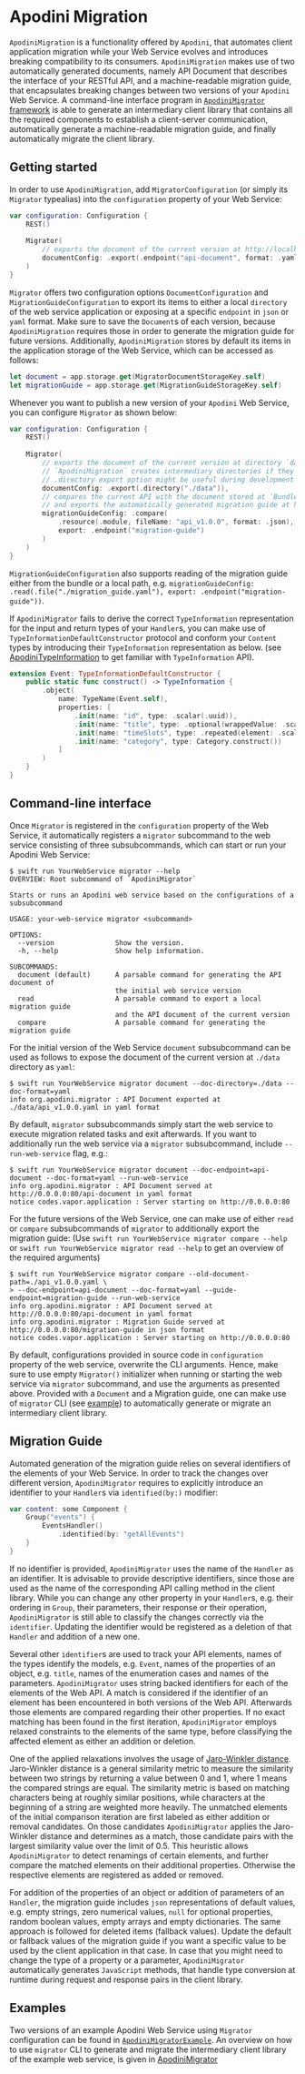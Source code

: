 <!--
                  
This source file is part of the Apodini open source project

SPDX-FileCopyrightText: 2019-2021 Paul Schmiedmayer and the Apodini project authors (see CONTRIBUTORS.md) <paul.schmiedmayer@tum.de>

SPDX-License-Identifier: MIT
             
-->

#  Apodini Migration

`ApodiniMigration` is a functionality offered by ``Apodini``, that automates client application migration while your Web Service evolves
and introduces breaking compatibility to its consumers. `ApodiniMigration` makes use of two automatically generated documents,
namely API Document that describes the interface of your RESTful API, and a machine-readable migration guide, 
that encapsulates breaking changes between two versions of your ``Apodini`` Web Service. A command-line interface program in 
[`ApodiniMigrator` framework](https://github.com/Apodini/ApodiniMigrator) is able to generate an intermediary client library that contains 
all the required components to establish a client-server communication, automatically generate a machine-readable migration guide, and 
finally automatically migrate the client library.


## Getting started

In order to use `ApodiniMigration`, add ``MigratorConfiguration`` (or simply its ``Migrator`` typealias) into the `configuration` property of your Web Service:

```swift
var configuration: Configuration {
    REST()
    
    Migrator(
        // exports the document of the current version at http://localhost/api-document in `yaml` format
        documentConfig: .export(.endpoint("api-document", format: .yaml))
    )
}
```
``Migrator`` offers two configuration options ``DocumentConfiguration`` and ``MigrationGuideConfiguration`` to export its items 
to either a local `directory` of the web service application or exposing at a specific ``endpoint`` in `json` or `yaml` format. 
Make sure to save the `Document`s of each version, because `ApodiniMigration` requires those in order to generate the migration guide for future versions.
Additionally, `ApodiniMigration` stores by default its items in the application storage of the Web Service, which can be accessed as follows:

```swift
let document = app.storage.get(MigratorDocumentStorageKey.self)
let migrationGuide = app.storage.get(MigrationGuideStorageKey.self)
```

Whenever you want to publish a new version of your ``Apodini`` Web Service, you can configure ``Migrator`` as shown below:

```swift
var configuration: Configuration {
    REST()
    
    Migrator(
        // exports the document of the current version at directory `data` in `json` format
        // `ApodiniMigration` creates intermediary directories if they do not exist,
        // .directory export option might be useful during development to inspect the content
        documentConfig: .export(.directory("./data")),
        // compares the current API with the document stored at `Bundle.module`,
        // and exports the automatically generated migration guide at http://0.0.0.0/migration-guide in `yaml` format
        migrationGuideConfig: .compare(
            .resource(.module, fileName: "api_v1.0.0", format: .json),
            export: .endpoint("migration-guide")
        )
    )
}
```
`MigrationGuideConfiguration` also supports reading of the migration guide either from the bundle or a local path, 
e.g. `migrationGuideConfig: .read(.file("./migration_guide.yaml"), export: .endpoint("migration-guide"))`.

If `ApodiniMigrator` fails to derive the correct `TypeInformation` representation for the input and return types of your `Handler`s, you can make use of 
`TypeInformationDefaultConstructor` protocol and conform your `Content` types by introducing their `TypeInformation` representation as below. 
(see [ApodiniTypeInformation](https://github.com/Apodini/ApodiniTypeInformation) to get familiar with `TypeInformation` API).

```swift
extension Event: TypeInformationDefaultConstructor {
    public static func construct() -> TypeInformation {
        .object(
            name: TypeName(Event.self),
            properties: [
                .init(name: "id", type: .scalar(.uuid)),
                .init(name: "title", type: .optional(wrappedValue: .scalar(.string))),
                .init(name: "timeSlots", type: .repeated(element: .scalar(.data))),
                .init(name: "category", type: Category.construct())
            ]
        )
    }
}
```

## Command-line interface

Once `Migrator` is registered in the `configuration` property of the Web Service, it automatically registers a `migrator` subcommand to the web service 
consisting of three subsubcommands, which can start or run your Apodini Web Service:

```console
$ swift run YourWebService migrator --help
OVERVIEW: Root subcommand of `ApodiniMigrator`

Starts or runs an Apodini web service based on the configurations of a subsubcommand

USAGE: your-web-service migrator <subcommand>

OPTIONS:
  --version               Show the version.
  -h, --help              Show help information.

SUBCOMMANDS:
  document (default)      A parsable command for generating the API document of
                          the initial web service version
  read                    A parsable command to export a local migration guide
                          and the API document of the current version
  compare                 A parsable command for generating the migration guide
```

For the initial version of the Web Service `document` subsubcommand can be used as follows to expose the document of the current version at `./data` directory as `yaml`:

```console
$ swift run YourWebService migrator document --doc-directory=./data --doc-format=yaml
info org.apodini.migrator : API Document exported at ./data/api_v1.0.0.yaml in yaml format
```

By default, `migrator` subsubcommands simply start the web service to execute migration related tasks and exit afterwards. If you want to additionally run 
the web service via a `migrator` subsubcommand, include `--run-web-service` flag, e.g.: 

```console
$ swift run YourWebService migrator document --doc-endpoint=api-document --doc-format=yaml --run-web-service
info org.apodini.migrator : API Document served at http://0.0.0.0:80/api-document in yaml format
notice codes.vapor.application : Server starting on http://0.0.0.0:80
```

For the future versions of the Web Service, one can make use of either `read` or `compare` subsubcommands of `migrator` to additionally export the migration guide: 
(Use `swift run YourWebService migrator compare --help` or `swift run YourWebService migrator read --help` to get an overview of the required arguments)

```console
$ swift run YourWebService migrator compare --old-document-path=./api_v1.0.0.yaml \
> --doc-endpoint=api-document --doc-format=yaml --guide-endpoint=migration-guide --run-web-service
info org.apodini.migrator : API Document served at http://0.0.0.0:80/api-document in yaml format
info org.apodini.migrator : Migration Guide served at http://0.0.0.0:80/migration-guide in json format
notice codes.vapor.application : Server starting on http://0.0.0.0:80
```

By default, configurations provided in source code in `configuration` property of the web service, overwrite the CLI arguments. 
Hence, make sure to use empty `Migrator()` initializer when running or starting the web service via `migrator` subcommand, and use the arguments as presented above. 
Provided with a `Document` and a Migration guide, one can make use of `migrator` CLI (see [example](https://github.com/Apodini/ApodiniMigrator#apodinimigratorexample)) 
to automatically generate or migrate an intermediary client library.

## Migration Guide

Automated generation of the migration guide relies on several identifiers of the elements of your Web Service. In order to track the changes over different version,
`ApodiniMigrator` requires to explicitly introduce an identifier to your `Handler`s via `identified(by:)` modifier:

```swift
var content: some Component {
    Group("events") {
        EventsHandler()
            .identified(by: "getAllEvents")
    }
}
```
If no identifier is provided, `ApodiniMigrator` uses the name of the `Handler` as an identifier. It is advisable to provide descriptive identifiers, since those are
used as the name of the corresponding API calling method in the client library. While you can change any other property in your `Handler`s, e.g. their ordering in `Group`,
their parameters, their response or their operation, `ApodiniMigrator` is still able to classify the changes correctly via the `identifier`. 
Updating the identifier would be registered as a deletion of that `Handler` and addition of a new one.

Several other `identifier`s are used to track your API elements, names of the types identify the models, e.g. `Event`, names of the properties of an object, e.g. `title`,
names of the enumeration cases and names of the parameters. `ApodiniMigrator` uses string backed identifiers for each of the elements of the Web API. 
A match is considered if the identifier of an element has been encountered in both versions of the Web API. Afterwards those elements are compared regarding 
their other properties. If no exact matching has been found in the first iteration, `ApodiniMigrator` employs relaxed constraints to the elements of the same type,
before classifying the affected element as either an addition or deletion. 

One of the applied relaxations involves the usage of [Jaro-Winkler distance](https://en.wikipedia.org/wiki/Jaro%E2%80%93Winkler_distance).
Jaro-Winkler distance is a general similarity metric to measure the similarity between two strings by returning a value between 0 and 1, 
where 1 means the compared strings are equal. The similarity metric is based on matching characters being at roughly similar positions, 
while characters at the beginning of a string are weighted more heavily. The unmatched elements of the initial comparison iteration are first labeled as 
either addition or removal candidates. On those candidates `ApodiniMigrator` applies the Jaro-Winkler distance and determines as a match, 
those candidate pairs with the largest similarity value over the limit of 0.5. This heuristic allows `ApodiniMigrator` to detect 
renamings of certain elements, and further compare the matched elements on their additional properties. 
Otherwise the respective elements are registered as added or removed.

For addition of the properties of an object or addition of parameters of an `Handler`, the migration guide includes `json` representations of 
default values, e.g. empty strings, zero numerical values, `null` for optional properties, random boolean values, empty arrays and empty dictionaries. The same
approach is followed for deleted items (fallback values). Update the default or fallback values of the migration guide if you want a specific value to be used 
by the client application in that case. In case that you might need to change the type of a property or a parameter, `ApodiniMigrator` automatically
generates `JavaScript` methods, that handle type conversion at runtime during request and response pairs in the client library.

## Examples

Two versions of an example Apodini Web Service using `Migrator` configuration can be found in [`ApodiniMigratorExample`](https://github.com/Apodini/ApodiniMigratorExample).
An overview on how to use `migrator` CLI to generate and migrate the intermediary client library of the example web service, is given in 
[ApodiniMigrator](https://github.com/Apodini/ApodiniMigrator)
